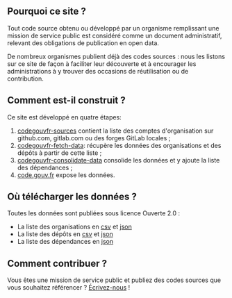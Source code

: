 ## Pourquoi ce site ?

Tout code source obtenu ou développé par un organisme remplissant une
mission de service public est considéré comme un document
administratif, relevant des obligations de publication en open data.

De nombreux organismes publient déjà des codes sources : nous les
listons sur ce site de façon à faciliter leur découverte et à
encourager les administrations à y trouver des occasions de
réutilisation ou de contribution.

## Comment est-il construit ?

Ce site est développé en quatre étapes:

1. [codegouvfr-sources](https://git.sr.ht/~etalab/codegouvfr-sources) contient la liste des comptes d'organisation sur github.com, gitlab.com ou des forges GitLab locales ;
2. [codegouvfr-fetch-data](https://git.sr.ht/~etalab/codegouvfr-fetch-data): récupère les données des organisations et des dépôts à partir de cette liste ;
3. [codegouvfr-consolidate-data](https://git.sr.ht/~etalab/codegouvfr-consolidate-data) consolide les données et y ajoute la liste des dépendances ;
4. [code.gouv.fr](https://git.sr.ht/~etalab/code.gouv.fr) expose les données.

## Où télécharger les données ?

Toutes les données sont publiées sous licence Ouverte 2.0 :

- La liste des organisations en [csv](/data/organizations/csv/all.csv) et [json](/data/organizations/json/all.json)
- La liste des dépôts en [csv](/data/repositories/csv/all.csv) et [json](/data/repositories/json/all.json)
- La liste des dépendances en [json](/data/deps.json)

## Comment contribuer ?

Vous êtes une mission de service public et publiez des codes
sources que vous souhaitez référencer ?
[Écrivez-nous](mailto:logiciels-libres@data.gouv.fr) !
